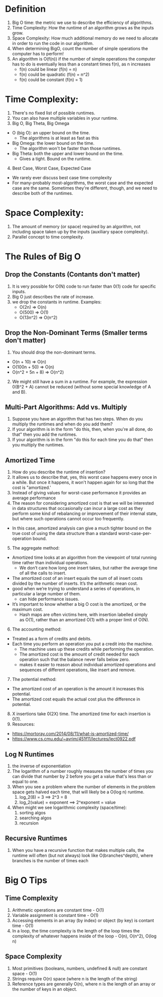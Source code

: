 # Definition
1. Big O time: the metric we use to describe the efficiency of algorithms.
2. Time Complexity: How the runtime of an algorithm grows as the inputs grow.
3. Space Complexity: How much additional memory do we need to allocate in order to run the code in our algorithm.
4. When determining BigO, count the number of simple operations the computer has to perform!
5. An algorithm is O(f(n)) if the number of simple operations the computer has to do  is eventually less than a constant times f(n), as n increases
   - f(n) could be linear (f(n) = n)
   - f(n) could be quadratic (f(n) = n^2)
   - f(n) could be constant (f(n) = 1)

# Time Complexity:
1. There's no fixed list of possible runtimes.
2. You can also have multiple variables in your runtime.
3. Big O, Big Theta, Big Omega
  - O (big O): an upper bound on the time.
    - The algorithms is at least as fast as this
  - Big Omega: the lower bound on the time.
    - The algorithm won't be faster than those runtimes.
  - Big Theta: both the upper and lower bound on the time.
    - Gives a tight. Bound on the runtime.
4. Best Case, Worst Case, Expected Case
  - We rarely ever discuss best case time complexity
  - For many-probably most-algorithms, the worst case and the expected case are the same. Sometimes they're different, though, and we need to describe both of the runtimes.

# Space Complexity:
1. The amount of memory (or space) required by an algorithm, not including space taken up by the inputs (auxiliary space complexity).
2. Parallel concept to time complexity.

# The Rules of Big O

## Drop the Constants (Contants don't matter)
1. It is very possible for O(N) code to run faster than 0(1) code for specific inputs.
2. Big O just describes the rate of increase.
3. we drop the constants in runtime. Examples:
   - O(2n) => O(n)
   - O(500) => O(1)
   - O(13n^2) => O(n^2)

## Drop the Non-Dominant Terms (Smaller terms don't matter)
1. You should drop the non-dominant terms.
  - O(n + 10) => O(n)
  - O(100n + 50) => O(n)
  - O(n^2 + 5n + 8) => O(n^2)
2. We might still have a sum in a runtime. For example, the expression 0(B^2 + A) cannot be reduced (without some special knowledge of A and B).

## Multi-Part Algorithms: Add vs. Multiply
1. Suppose you have an algorithm that has two steps. When do you multiply the runtimes and when do you add them?
2. If your algorithm is in the form "do this, then, when you're all done, do that" then you add the runtimes.
3. If your algorithm is in the form "do this for each time you do that" then you multiply the runtimes.

## Amortized Time
1. How do you describe the runtime of insertion?
2. It allows us to describe that, yes, this worst case happens every once in a while. But once it happens, it won't happen again for so long that the cost is "amortized.'
3. Instead of giving values for worst-case performance it provides an average performance
4. The reason for considering amortized cost is that we will be interested in data structures that occasionally can incur a large cost as they perform some kind of rebalancing or improvement of their internal state, but where such operations cannot occur too frequently.
  - In this case, amortized analysis can give a much tighter bound on the true cost of using the data structure than a standard worst-case-per-operation bound.
5. The aggregate method:
  - Amortized time looks at an algorithm from the viewpoint of total running time rather than individual operations.
    - We don’t care how long one insert takes, but rather the average time of all the calls to insert.
  - The amortized cost of an insert equals the sum of all insert costs divided by the number of inserts. It’s the arithmetic mean cost.
  - good when we’re trying to understand a series of operations, in particular a large number of them.
    - can hide performance issues.
  - It’s important to know whether a big O cost is the amortized, or the maximum cost. 
    - Hash maps are often victims here, with insertion labelled simply as O(1), rather than an amortized O(1) with a proper limit of O(N).
6. The accounting method:
  - Treated as a form of credits and debits.
  - Each time you perform an operation you put a credit into the machine.
    - The machine uses up these credits while performing the operation.
    - The amortized cost is the amount of credit needed for each operation such that the balance never falls below zero.
    - makes it easier to reason about individual amortized operations and sequences of different operations, like insert and remove.
7. The potential method:
  - The amortized cost of an operation is the amount it increases this potential.
  - The amortized cost equals the actual cost plus the difference in potential.
8. X insertions take 0(2X) time. The amortized time for each insertion is 0(1).
9. Resources:
  - https://mortoray.com/2014/08/11/what-is-amortized-time/
  - https://www.cs.cmu.edu/~avrim/451f11/lectures/lect0922.pdf

## Log N Runtimes
1. the inverse of exponentiation
2. The logarithm of a number roughly measures the number of times you can divide that number by 2 before you get a value that's less than or equal to one.
3. When you see a problem where the number of elements in the problem space gets halved each time, that will likely be a O(log n) runtime.
   1. log_2(8) = 3 ==> 2^3 = 8
   2. log_2(value) = exponent ==> 2^exponent = value
4. When might we see logarithmic complexity (space/time):
   1. sorting algos
   2. searching algos
   3. recursion

## Recursive Runtimes
1. When you have a recursive function that makes multiple calls, the runtime will often (but not always) look like O(branches^depth), where branches is the number of times each

# Big O Tips
## Time Complexity
1. Arithmetic operations are constant time - O(1)
2. Variable assignment is constant time - O(1)
3. Accessing elements in an array (by index) or object (by key) is contant time - O(1)
4. In a loop, the time complexity is the length of the loop times the complexity of whatever happens inside of the loop - O(n), O(n^2), O(log n)
## Space Complexity
1. Most primitives (booleans, numbers, undefined & null) are constant space - O(1)
2. Strings require O(n) space (where n is the length of the string)
3. Reference types are generally O(n), where n is the length of an array or the number of keys in an object.
